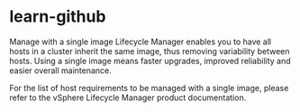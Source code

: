 # learn-github
Manage with a single image
Lifecycle Manager enables you to have all hosts in a cluster inherit the same image, thus removing variability between hosts. Using a single image means faster upgrades, improved reliability and easier overall maintenance.

 For the list of host requirements to be managed with a single image, please refer to the vSphere Lifecycle Manager product documentation.
